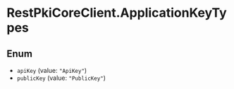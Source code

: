 # RestPkiCoreClient.ApplicationKeyTypes

## Enum

* `apiKey` (value: `"ApiKey"`)
* `publicKey` (value: `"PublicKey"`)
